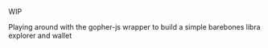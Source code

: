 WIP

Playing around with the gopher-js wrapper to build a simple barebones libra explorer and wallet
